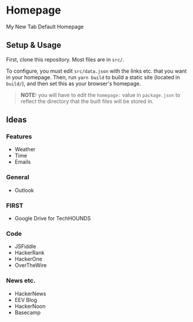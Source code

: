 # Homepage

My New Tab Default Homepage

## Setup & Usage

First, clone this repository. Most files are in `src/`.

To configure, you must edit `src/data.json` with the links etc. that you want in your homepage. Then, run `yarn build` to build a static site (located in `build/`), and then set this as your browser's homepage. 

> **NOTE:** you will have to edit the `homepage:` value in `package.json` to reflect the directory that the built files will be stored in.

## Ideas

### Features

- Weather
- Time
- Emails

### General

- Outlook

### FIRST

- Google Drive for TechHOUNDS

### Code

- JSFiddle
- HackerRank
- HackerOne
- OverTheWire

### News etc.

- HackerNews
- EEV Blog
- HackerNoon
- Basecamp
